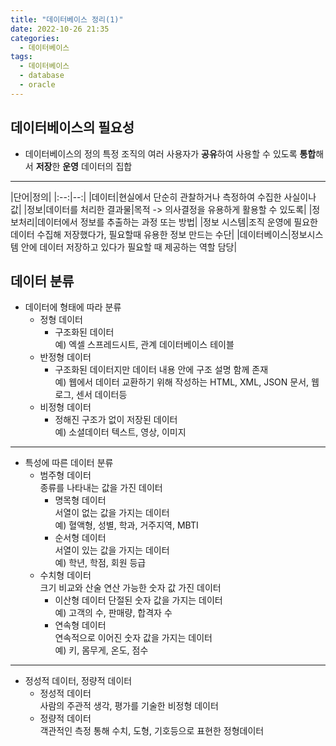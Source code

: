 ```yaml
---
title: "데이터베이스 정리(1)"
date: 2022-10-26 21:35
categories:
  - 데이터베이스
tags:
  - 데이터베이스
  - database
  - oracle
---
```




## 데이터베이스의 필요성

* 데이터베이스의 정의
특정 조직의 여러 사용자가 **공유**하여 사용할 수 있도록 **통합**해서 **저장**한 **운영** 데이터의 집합

---

|단어|정의|
    |:--:|--:|
    |데이터|현실에서 단순히 관찰하거나 측정하여 수집한 사실이나 값|
    |정보|데이터를 처리한 결과물|목적 -> 의사결정을 유용하게 활용할 수 있도록|
    |정보처리|데이터에서 정보를 추출하는 과정 또는 방법|
    |정보 시스템|조직 운영에 필요한 데이터 수집해 저장했다가, 필요할때 유용한 정보 만드는 수단|
    |데이터베이스|정보시스템 안에 데이터 저장하고 있다가 필요할 때 제공하는 역할 담당|

## 데이터 분류

* 데이터에 형태에 따라 분류  
  * 정형 데이터
    * 구조화된 데이터   
    예) 엑셀 스프레드시트, 관계 데이터베이스 테이블
  * 반정형 데이터
    * 구조화된 데이터지만 데이터 내용 안에 구조 설명 함께 존재  
    예) 웹에서 데이터 교환하기 위해 작성하는 HTML, XML, JSON 문서, 웹 로그, 센서 데이터등
  * 비정형 데이터
    * 정해진 구조가 없이 저장된 데이터   
    예) 소셜데이터 텍스트, 영상, 이미지  
___
* 특성에 따른 데이터 분류 
  * 범주형 데이터  
  종류를 나타내는 값을 가진 데이터
    * 명목형 데이터  
    서열이 없는 값을 가지는 데이터  
    예) 혈액형, 성별, 학과, 거주지역, MBTI
    * 순서형 데이터  
    서열이 있는 값을 가지는 데이터  
    예) 학년, 학점, 회원 등급
  * 수치형 데이터  
  크기 비교와 산술 연산 가능한 숫자 값 가진 데이터 
    * 이산형 데이터
    단절된 숫자 값을 가지는 데이터  
    예) 고객의 수, 판매량, 합격자 수
    * 연속형 데이터  
    연속적으로 이어진 숫자 값을 가지는 데이터  
    예) 키, 몸무게, 온도, 점수  
___
* 정성적 데이터, 정량적 데이터
  * 정성적 데이터  
  사람의 주관적 생각, 평가를 기술한 비정형 데이터
  * 정량적 데이터  
  객관적인 측정 통해 수치, 도형, 기호등으로 표현한 정형데이터


